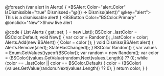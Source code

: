 ﻿@foreach (var alert in Alerts)
{
    <BSAlert Color="alert.Color" IsDismissible="true" Dismissed="@(() => Dismiss(alert))" @key="alert">
        This is a dismissable alert!
    </BSAlert>
}
<BSButton Color="BSColor.Primary" @onclick="New">Show live alert</BSButton>


@code {
    List<BSAlert> Alerts { get; set; } = new List<BSAlert>();
    BSColor _lastColor = BSColor.Default;
    void New()
    {
        var color = Random();
        _lastColor = color;
        Alerts.Add(new BSAlert() { Color = color });
    }
    void Dismiss(BSAlert alert)
    {
        Alerts.Remove(alert);
        StateHasChanged();
    }
    BSColor Random()
    {
        var values = Enum.GetValues(typeof(BSColor));
        var random = new Random();
        var color = (BSColor)(values.GetValue(random.Next(values.Length)) ?? 0);
        while (color == _lastColor || color == BSColor.Default)
        {
            color = (BSColor)(values.GetValue(random.Next(values.Length)) ?? 0);
        }
        return color;
    }
}